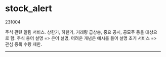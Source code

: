 # stock_alert
231004

주식 관련 알림 서비스.
상한가, 하한가, 거래량 급상승, 중요 공시, 공모주 등을 대상으로 함.
주식 용어 설명 => 은어 설명, 어려운 개념은 예시를 들어 설명
초기 서비스 => 관심 종목 수량 제한.

---


